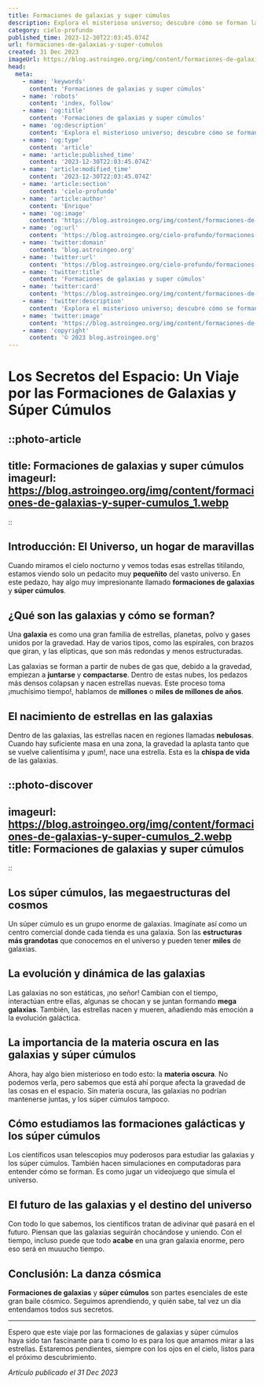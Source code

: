 ```yaml
---
title: Formaciones de galaxias y super cúmulos
description: Explora el misterioso universo; descubre cómo se forman las galaxias y supercúmulos en el vasto cosmos. ¡Adéntrate en los secretos cósmicos ahora!
category: cielo-profundo
published_time: 2023-12-30T22:03:45.074Z
url: formaciones-de-galaxias-y-super-cumulos
created: 31 Dec 2023
imageUrl: https://blog.astroingeo.org/img/content/formaciones-de-galaxias-y-super-cumulos_1.webp
head:
  meta:
    - name: 'keywords'
      content: 'Formaciones de galaxias y super cúmulos'
    - name: 'robots'
      content: 'index, follow'
    - name: 'og:title'
      content: 'Formaciones de galaxias y super cúmulos'
    - name: 'og:description'
      content: 'Explora el misterioso universo; descubre cómo se forman las galaxias y supercúmulos en el vasto cosmos. ¡Adéntrate en los secretos cósmicos ahora!'
    - name: 'og:type'
      content: 'article'
    - name: 'article:published_time'
      content: '2023-12-30T22:03:45.074Z'
    - name: 'article:modified_time'
      content: '2023-12-30T22:03:45.074Z'
    - name: 'article:section'
      content: 'cielo-profundo'
    - name: 'article:author'
      content: 'Enrique'
    - name: 'og:image'
      content: 'https://blog.astroingeo.org/img/content/formaciones-de-galaxias-y-super-cumulos_1.webp'
    - name: 'og:url'
      content: 'https://blog.astroingeo.org/cielo-profundo/formaciones-de-galaxias-y-super-cumulos'
    - name: 'twitter:domain'
      content: 'blog.astroingeo.org'
    - name: 'twitter:url'
      content: 'https://blog.astroingeo.org/cielo-profundo/formaciones-de-galaxias-y-super-cumulos'
    - name: 'twitter:title'
      content: 'Formaciones de galaxias y super cúmulos'
    - name: 'twitter:card'
      content: 'https://blog.astroingeo.org/img/content/formaciones-de-galaxias-y-super-cumulos_1.webp'
    - name: 'twitter:description'
      content: 'Explora el misterioso universo; descubre cómo se forman las galaxias y supercúmulos en el vasto cosmos. ¡Adéntrate en los secretos cósmicos ahora!'
    - name: 'twitter:image'
      content: 'https://blog.astroingeo.org/img/content/formaciones-de-galaxias-y-super-cumulos_1.webp'
    - name: 'copyright'
      content: '© 2023 blog.astroingeo.org'
---
```

# Los Secretos del Espacio: Un Viaje por las Formaciones de Galaxias y Súper Cúmulos

::photo-article
---
title: Formaciones de galaxias y super cúmulos
imageurl: https://blog.astroingeo.org/img/content/formaciones-de-galaxias-y-super-cumulos_1.webp
---
::

## Introducción: El Universo, un hogar de maravillas

Cuando miramos el cielo nocturno y vemos todas esas estrellas titilando, estamos viendo solo un pedacito muy **pequeñito** del vasto universo. En este pedazo, hay algo muy impresionante llamado **formaciones de galaxias** y **súper cúmulos**. 

## ¿Qué son las galaxias y cómo se forman?

Una **galaxia** es como una gran familia de estrellas, planetas, polvo y gases unidos por la gravedad. Hay de varios tipos, como las espirales, con brazos que giran, y las elípticas, que son más redondas y menos estructuradas.

Las galaxias se forman a partir de nubes de gas que, debido a la gravedad, empiezan a **juntarse** y **compactarse**. Dentro de estas nubes, los pedazos más densos colapsan y nacen estrellas nuevas. Este proceso toma ¡muchísimo tiempo!, hablamos de **millones** o **miles de millones de años**.

## El nacimiento de estrellas en las galaxias

Dentro de las galaxias, las estrellas nacen en regiones llamadas **nebulosas**. Cuando hay suficiente masa en una zona, la gravedad la aplasta tanto que se vuelve calientísima y ¡pum!, nace una estrella. Esta es la **chispa de vida** de las galaxias.


::photo-discover
---
imageurl: https://blog.astroingeo.org/img/content/formaciones-de-galaxias-y-super-cumulos_2.webp
title: Formaciones de galaxias y super cúmulos
---
::

## Los súper cúmulos, las megaestructuras del cosmos

Un súper cúmulo es un grupo enorme de galaxias. Imagínate así como un centro comercial donde cada tienda es una galaxia. Son las **estructuras más grandotas** que conocemos en el universo y pueden tener **miles** de galaxias.

## La evolución y dinámica de las galaxias

Las galaxias no son estáticas, ¡no señor! Cambian con el tiempo, interactúan entre ellas, algunas se chocan y se juntan formando **mega galaxias**. También, las estrellas nacen y mueren, añadiendo más emoción a la evolución galáctica.

## La importancia de la materia oscura en las galaxias y súper cúmulos

Ahora, hay algo bien misterioso en todo esto: la **materia oscura**. No podemos verla, pero sabemos que está ahí porque afecta la gravedad de las cosas en el espacio. Sin materia oscura, las galaxias no podrían mantenerse juntas, y los súper cúmulos tampoco.

## Cómo estudiamos las formaciones galácticas y los súper cúmulos

Los científicos usan telescopios muy poderosos para estudiar las galaxias y los súper cúmulos. También hacen simulaciones en computadoras para entender cómo se forman. Es como jugar un videojuego que simula el universo.

## El futuro de las galaxias y el destino del universo

Con todo lo que sabemos, los científicos tratan de adivinar qué pasará en el futuro. Piensan que las galaxias seguirán chocándose y uniendo. Con el tiempo, incluso puede que todo **acabe** en una gran galaxia enorme, pero eso será en muuucho tiempo.

## Conclusión: La danza cósmica

**Formaciones de galaxias** y **súper cúmulos** son partes esenciales de este gran baile cósmico. Seguimos aprendiendo, y quién sabe, tal vez un día entendamos todos sus secretos.

---

Espero que este viaje por las formaciones de galaxias y súper cúmulos haya sido tan fascinante para ti como lo es para los que amamos mirar a las estrellas. Estaremos pendientes, siempre con los ojos en el cielo, listos para el próximo descubrimiento.

_Artículo publicado el 31 Dec 2023_